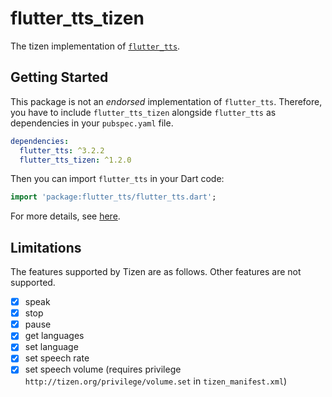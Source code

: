 # flutter_tts_tizen

The tizen implementation of [`flutter_tts`](https://github.com/dlutton/flutter_tts).

## Getting Started

This package is not an _endorsed_ implementation of `flutter_tts`. Therefore, you have to include `flutter_tts_tizen` alongside `flutter_tts` as dependencies in your `pubspec.yaml` file.

```yaml
dependencies:
  flutter_tts: ^3.2.2
  flutter_tts_tizen: ^1.2.0
```

Then you can import `flutter_tts` in your Dart code:

```dart
import 'package:flutter_tts/flutter_tts.dart';
```

For more details, see [here](https://github.com/dlutton/flutter_tts#usage).

## Limitations

The features supported by Tizen are as follows. Other features are not supported.
 - [x] speak
 - [x] stop
 - [x] pause
 - [x] get languages
 - [x] set language
 - [x] set speech rate
 - [x] set speech volume (requires privilege `http://tizen.org/privilege/volume.set` in `tizen_manifest.xml`)
